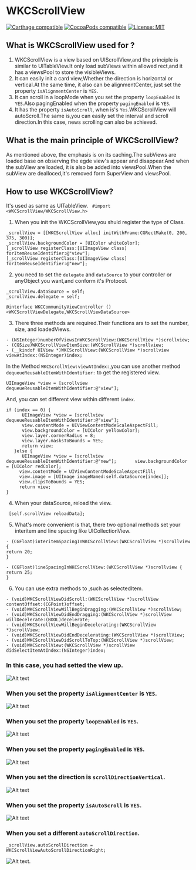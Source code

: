 # WKCScrollView
[![Carthage compatible](https://img.shields.io/badge/Carthage-compatible-4BC51D.svg?style=flat)](https://github.com/Carthage/Carthage#adding-frameworks-to-an-application) [![CocoaPods compatible](https://img.shields.io/cocoapods/v/WKCScrollView.svg?style=flat)](https://cocoapods.org/pods/WKCScrollView) [![License: MIT](https://img.shields.io/cocoapods/l/WKCScrollView.svg?style=flat)](http://opensource.org/licenses/MIT)

## What is WKCScrollView used for ?
1. WKCScrollView is a view based on UIScrollView,and the principle is
similar to UITableView.It only load subViews within allowed rect,and it has a viewsPool to store the visibleViews.
2. It can easily init a card view,Whether the direction is  horizontal or vertical.At the same time, it also can be alignmentCenter, just set the property `isAlignmentCenter` is `YES`.
3. It can scroll in a loopMode when you set the property `loopEnabled` is `YES`.Also pagingEnabled when the property `pagingEnabled` is `YES`.
4. It has the property `isAutoScroll`, when is's `Yes`.WKCScrollView will autoScroll.The same is,you can easily set the interval and scroll direction.In this case, news scrolling can also be achieved.
## What is the main principle of WKCScrollView?
As mentioned above, the emphasis is on its caching.The subViews are loaded base on observing the egde view's appear and disappear.And when the subView are loaded, it is also be added into viewsPool.When the subView are dealloced,it's removed form SuperView and viewsPool.
## How to use WKCScrollView?
It's used as same as UITableView.
` #import <WKCScrollView/WKCScrollView.h>`
1. When you init the WKCScrollView,you shuld register the type of Class.
```
_scrollView = [[WKCScrollView alloc] initWithFrame:CGRectMake(0, 200, 375, 300)];
_scrollView.backgroundColor = [UIColor whiteColor];
[_scrollView registerClass:[UIImageView class] forItemReuseIdentifier:@"view"];
[_scrollView registerClass:[UIImageView class] forItemReuseIdentifier:@"new"];
```
2. you need to set the `delegate` and `dataSource` to your controller or anyObject you want,and conform it's Protocol.
```
_scrollView.dataSource = self;
_scrollView.delegate = self;
```
```
@interface WKCCommunityViewController ()<WKCScrollViewDelegate,WKCScrollViewDataSource>
```
3. There three methods are required.Their functions ars to set the number, size, and loadedViews.
```
- (NSInteger)numberOfViewsInWKCScrollView:(WKCScrollView *)scrollview;
- (CGSize)WKCScrollViewItemSize:(WKCScrollView *)scrollview;
- (__kindof UIView *)WKCScrollView:(WKCScrollView *)scrollview viewAtIndex:(NSInteger)index;
```
In the Method `WKCScrollView:viewAtIndex:`,you can use another method `dequeueReusableItemWithIdentifier:` to get the registered view.
```
UIImageView *view = [scrollview dequeueReusableItemWithIdentifier:@"view"];
```
And, you can set different view within different `index`.
```
if (index == 0) {
      UIImageView *view = [scrollview dequeueReusableItemWithIdentifier:@"view"];
      view.contentMode = UIViewContentModeScaleAspectFill;
      view.backgroundColor = [UIColor yellowColor];
      view.layer.cornerRadius = 8;
      view.layer.masksToBounds = YES;
      return view;
   }else {
      UIImageView *view = [scrollview dequeueReusableItemWithIdentifier:@"new"];       view.backgroundColor = [UIColor redColor];
     view.contentMode = UIViewContentModeScaleAspectFill;
     view.image = [UIImage imageNamed:self.dataSource[index]];
     view.clipsToBounds = YES;
     return view;
}
```
4. When your dataSource, reload the view.
```
 [self.scrollView reloadData];
```
5. What's more convenient is that, there two optional methods set your interitem and line spacing like UICollectionView.
```
- (CGFloat)interitemSpacingInWKCScrollView:(WKCScrollView *)scrollview {
return 20;
}

- (CGFloat)lineSpacingInWKCScrollView:(WKCScrollView *)scrollview {
return 25;
}
```
6. You can use extra methods to ,such as selectedItem.
```
- (void)WKCScrollViewDidScroll:(WKCScrollView *)scrollView contentOffset:(CGPoint)offset;
- (void)WKCScrollViewWillBeginDragging:(WKCScrollView *)scrollView;
- (void)WKCScrollViewDidEndDragging:(WKCScrollView *)scrollView willDecelerate:(BOOL)decelerate;
- (void)WKCScrollViewWillBeginDecelerating:(WKCScrollView *)scrollView;
- (void)WKCScrollViewDidEndDecelerating:(WKCScrollView *)scrollView;
- (void)WKCScrollViewDidScrollToTop:(WKCScrollView *)scrollView;
- (void)WKCScrollView:(WKCScrollView *)scrollView didSelectItemAtIndex:(NSInteger)index;
```
### In this case, you had setted the view up.
  ![Alt text](https://github.com/WeiKunChao/WKCScrollView/raw/master/screenShort/1.gif)
### When you set the property `isAlignmentCenter` is `YES`.
 ![Alt text](https://github.com/WeiKunChao/WKCScrollView/raw/master/screenShort/2.gif)
### When you set the property `loopEnabled` is `YES`.
 ![Alt text](https://github.com/WeiKunChao/WKCScrollView/raw/master/screenShort/3.gif)
### When you set the property `pagingEnabled` is `YES`.
  ![Alt text](https://github.com/WeiKunChao/WKCScrollView/raw/master/screenShort/4.gif)
### When you set the direction is `scrollDirectionVertical`.
  ![Alt text](https://github.com/WeiKunChao/WKCScrollView/raw/master/screenShort/5.png)
### When you set the property `isAutoScroll` is `YES`.
   ![Alt text](https://github.com/WeiKunChao/WKCScrollView/raw/master/screenShort/6.gif)
### When you set a different `autoScrollDirection`.
   ```
  _scrollView.autoScrollDirection = WKCScrollViewAutoScrollDirectionRight;
```
 ![Alt text](https://github.com/WeiKunChao/WKCScrollView/raw/master/screenShort/7.gif).

  
  
 


